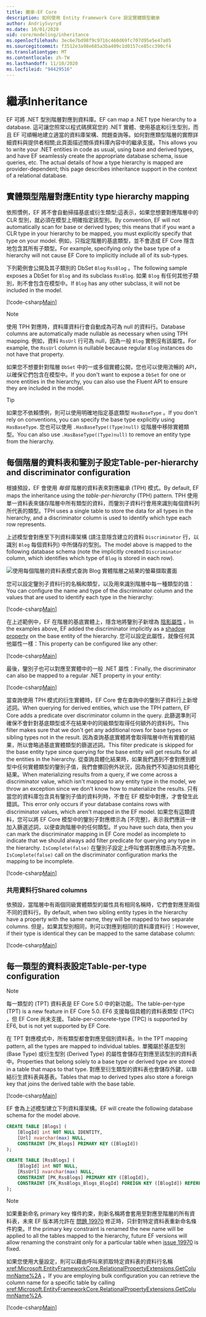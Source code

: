 ```yaml
---
title: 繼承-EF Core
description: 如何使用 Entity Framework Core 設定實體類型繼承
author: AndriySvyryd
ms.date: 10/01/2020
uid: core/modeling/inheritance
ms.openlocfilehash: 3ec6e7bd98f9c9716c460d69fc707d95e5e47a05
ms.sourcegitcommit: f3512e3a98e685a3ba409c1d0157ce85cc390cf4
ms.translationtype: MT
ms.contentlocale: zh-TW
ms.lasthandoff: 11/10/2020
ms.locfileid: "94429516"
---
```

# <a name="inheritance"></a><span data-ttu-id="21d07-103">繼承</span><span class="sxs-lookup"><span data-stu-id="21d07-103">Inheritance</span></span>

<span data-ttu-id="21d07-104">EF 可將 .NET 型別階層對應到資料庫。</span><span class="sxs-lookup"><span data-stu-id="21d07-104">EF can map a .NET type hierarchy to a database.</span></span> <span data-ttu-id="21d07-105">這可讓您照常以程式碼撰寫您的 .NET 實體、使用基底和衍生型別，而且 EF 可順暢地建立適當的資料庫架構、問題查詢等。如何對應類型階層的實際詳細資料與提供者相關;此頁面描述關係資料庫內容中的繼承支援。</span><span class="sxs-lookup"><span data-stu-id="21d07-105">This allows you to write your .NET entities in code as usual, using base and derived types, and have EF seamlessly create the appropriate database schema, issue queries, etc. The actual details of how a type hierarchy is mapped are provider-dependent; this page describes inheritance support in the context of a relational database.</span></span>

## <a name="entity-type-hierarchy-mapping"></a><span data-ttu-id="21d07-106">實體類型階層對應</span><span class="sxs-lookup"><span data-stu-id="21d07-106">Entity type hierarchy mapping</span></span>

<span data-ttu-id="21d07-107">依照慣例，EF 將不會自動掃描基底或衍生類型;這表示，如果您想要對應階層中的 CLR 型別，就必須在模型上明確指定該型別。</span><span class="sxs-lookup"><span data-stu-id="21d07-107">By convention, EF will not automatically scan for base or derived types; this means that if you want a CLR type in your hierarchy to be mapped, you must explicitly specify that type on your model.</span></span> <span data-ttu-id="21d07-108">例如，只指定階層的基底類型，並不會造成 EF Core 隱含地包含其所有子類型。</span><span class="sxs-lookup"><span data-stu-id="21d07-108">For example, specifying only the base type of a hierarchy will not cause EF Core to implicitly include all of its sub-types.</span></span>

<span data-ttu-id="21d07-109">下列範例會公開及其子類別的 DbSet `Blog` `RssBlog` 。</span><span class="sxs-lookup"><span data-stu-id="21d07-109">The following sample exposes a DbSet for `Blog` and its subclass `RssBlog`.</span></span> <span data-ttu-id="21d07-110">如果 `Blog` 有任何其他子類別，則不會包含在模型中。</span><span class="sxs-lookup"><span data-stu-id="21d07-110">If `Blog` has any other subclass, it will not be included in the model.</span></span>

[!code-csharp[Main](../../../samples/core/Modeling/Conventions/InheritanceDbSets.cs?name=InheritanceDbSets&highlight=3-4)]

> [!NOTE]
> <span data-ttu-id="21d07-111">使用 TPH 對應時，資料庫資料行會自動成為可為 null 的資料行。</span><span class="sxs-lookup"><span data-stu-id="21d07-111">Database columns are automatically made nullable as necessary when using TPH mapping.</span></span> <span data-ttu-id="21d07-112">例如，資料 `RssUrl` 行可為 null，因為一般 `Blog` 實例沒有該屬性。</span><span class="sxs-lookup"><span data-stu-id="21d07-112">For example, the `RssUrl` column is nullable because regular `Blog` instances do not have that property.</span></span>

<span data-ttu-id="21d07-113">如果您不想要針對階層 `DbSet` 中的一或多個實體公開，您也可以使用流暢的 API，以確保它們包含在模型中。</span><span class="sxs-lookup"><span data-stu-id="21d07-113">If you don't want to expose a `DbSet` for one or more entities in the hierarchy, you can also use the Fluent API to ensure they are included in the model.</span></span>

> [!TIP]
> <span data-ttu-id="21d07-114">如果您不依賴慣例，則可以使用明確地指定基底類型 `HasBaseType` 。</span><span class="sxs-lookup"><span data-stu-id="21d07-114">If you don't rely on conventions, you can specify the base type explicitly using `HasBaseType`.</span></span> <span data-ttu-id="21d07-115">您也可以使用 `.HasBaseType((Type)null)` 從階層中移除實體類型。</span><span class="sxs-lookup"><span data-stu-id="21d07-115">You can also use `.HasBaseType((Type)null)` to remove an entity type from the hierarchy.</span></span>

## <a name="table-per-hierarchy-and-discriminator-configuration"></a><span data-ttu-id="21d07-116">每個階層的資料表和鑒別子設定</span><span class="sxs-lookup"><span data-stu-id="21d07-116">Table-per-hierarchy and discriminator configuration</span></span>

<span data-ttu-id="21d07-117">根據預設，EF 會使用 *每個* 階層的資料表來對應繼承 (TPH) 模式。</span><span class="sxs-lookup"><span data-stu-id="21d07-117">By default, EF maps the inheritance using the *table-per-hierarchy* (TPH) pattern.</span></span> <span data-ttu-id="21d07-118">TPH 使用單一資料表來儲存階層中所有類型的資料，而鑒別子資料行會用來識別每個資料列所代表的類型。</span><span class="sxs-lookup"><span data-stu-id="21d07-118">TPH uses a single table to store the data for all types in the hierarchy, and a discriminator column is used to identify which type each row represents.</span></span>

<span data-ttu-id="21d07-119">上述模型會對應至下列資料庫架構 (請注意隱含建立的資料 `Discriminator` 行，以識別 `Blog` 每個資料列) 中所儲存的型別。</span><span class="sxs-lookup"><span data-stu-id="21d07-119">The model above is mapped to the following database schema (note the implicitly created `Discriminator` column, which identifies which type of `Blog` is stored in each row).</span></span>

![使用每個階層的資料表模式查詢 Blog 實體階層之結果的螢幕擷取畫面](_static/inheritance-tph-data.png)

<span data-ttu-id="21d07-121">您可以設定鑒別子資料行的名稱和類型，以及用來識別階層中每一種類型的值：</span><span class="sxs-lookup"><span data-stu-id="21d07-121">You can configure the name and type of the discriminator column and the values that are used to identify each type in the hierarchy:</span></span>

[!code-csharp[Main](../../../samples/core/Modeling/FluentAPI/DiscriminatorConfiguration.cs?name=DiscriminatorConfiguration&highlight=4-6)]

<span data-ttu-id="21d07-122">在上述範例中，EF 在階層的基底實體上，隱含地將鑒別子新增為 [陰影屬性](xref:core/modeling/shadow-properties) 。</span><span class="sxs-lookup"><span data-stu-id="21d07-122">In the examples above, EF added the discriminator implicitly as a [shadow property](xref:core/modeling/shadow-properties) on the base entity of the hierarchy.</span></span> <span data-ttu-id="21d07-123">您可以設定此屬性，就像任何其他屬性一樣：</span><span class="sxs-lookup"><span data-stu-id="21d07-123">This property can be configured like any other:</span></span>

[!code-csharp[Main](../../../samples/core/Modeling/FluentAPI/DiscriminatorPropertyConfiguration.cs?name=DiscriminatorPropertyConfiguration&highlight=4-5)]

<span data-ttu-id="21d07-124">最後，鑒別子也可以對應至實體中的一般 .NET 屬性：</span><span class="sxs-lookup"><span data-stu-id="21d07-124">Finally, the discriminator can also be mapped to a regular .NET property in your entity:</span></span>

[!code-csharp[Main](../../../samples/core/Modeling/FluentAPI/NonShadowDiscriminator.cs?name=NonShadowDiscriminator&highlight=4)]

<span data-ttu-id="21d07-125">當查詢使用 TPH 模式的衍生實體時，EF Core 會在查詢中的鑒別子資料行上新增述詞。</span><span class="sxs-lookup"><span data-stu-id="21d07-125">When querying for derived entities, which use the TPH pattern, EF Core adds a predicate over discriminator column in the query.</span></span> <span data-ttu-id="21d07-126">此篩選準則可確保不會針對基底類型或不在結果中的同級類型取得任何額外的資料列。</span><span class="sxs-lookup"><span data-stu-id="21d07-126">This filter makes sure that we don't get any additional rows for base types or sibling types not in the result.</span></span> <span data-ttu-id="21d07-127">因為查詢基底實體將會取得階層中所有實體的結果，所以會略過基底實體類型的篩選述詞。</span><span class="sxs-lookup"><span data-stu-id="21d07-127">This filter predicate is skipped for the base entity type since querying for the base entity will get results for all the entities in the hierarchy.</span></span> <span data-ttu-id="21d07-128">從查詢具體化結果時，如果我們遇到不會對應到模型中任何實體類型的鑒別子值，我們會擲回例外狀況，因為我們不知道如何具體化結果。</span><span class="sxs-lookup"><span data-stu-id="21d07-128">When materializing results from a query, if we come across a discriminator value, which isn't mapped to any entity type in the model, we throw an exception since we don't know how to materialize the results.</span></span> <span data-ttu-id="21d07-129">只有當您的資料庫包含具有鑒別子值的資料列時，不會在 EF 模型中對應，才會發生此錯誤。</span><span class="sxs-lookup"><span data-stu-id="21d07-129">This error only occurs if your database contains rows with discriminator values, which aren't mapped in the EF model.</span></span> <span data-ttu-id="21d07-130">如果您有這類資料，您可以將 EF Core 模型中的鑒別子對應標示為 [不完整]，表示我們應該一律加入篩選述詞，以便查詢階層中的任何類型。</span><span class="sxs-lookup"><span data-stu-id="21d07-130">If you have such data, then you can mark the discriminator mapping in EF Core model as incomplete to indicate that we should always add filter predicate for querying any type in the hierarchy.</span></span> <span data-ttu-id="21d07-131">`IsComplete(false)` 在鑒別子設定上呼叫會將對應標示為不完整。</span><span class="sxs-lookup"><span data-stu-id="21d07-131">`IsComplete(false)` call on the discriminator configuration marks the mapping to be incomplete.</span></span>

[!code-csharp[Main](../../../samples/core/Modeling/FluentAPI/DiscriminatorMappingIncomplete.cs?name=DiscriminatorMappingIncomplete&highlight=5)]

### <a name="shared-columns"></a><span data-ttu-id="21d07-132">共用資料行</span><span class="sxs-lookup"><span data-stu-id="21d07-132">Shared columns</span></span>

<span data-ttu-id="21d07-133">依預設，當階層中有兩個同級實體類型的屬性具有相同名稱時，它們會對應至兩個不同的資料行。</span><span class="sxs-lookup"><span data-stu-id="21d07-133">By default, when two sibling entity types in the hierarchy have a property with the same name, they will be mapped to two separate columns.</span></span> <span data-ttu-id="21d07-134">但是，如果其型別相同，則可以對應到相同的資料庫資料行：</span><span class="sxs-lookup"><span data-stu-id="21d07-134">However, if their type is identical they can be mapped to the same database column:</span></span>

[!code-csharp[Main](../../../samples/core/Modeling/FluentAPI/SharedTPHColumns.cs?name=SharedTPHColumns&highlight=9,13)]

## <a name="table-per-type-configuration"></a><span data-ttu-id="21d07-135">每一類型的資料表設定</span><span class="sxs-lookup"><span data-stu-id="21d07-135">Table-per-type configuration</span></span>

> [!NOTE]
> <span data-ttu-id="21d07-136">每一類型的 (TPT) 資料表是 EF Core 5.0 中的新功能。</span><span class="sxs-lookup"><span data-stu-id="21d07-136">The table-per-type (TPT) is a new feature in EF Core 5.0.</span></span> <span data-ttu-id="21d07-137">EF6 支援每個具體的資料表類型 (TPC) ，但 EF Core 尚未支援。</span><span class="sxs-lookup"><span data-stu-id="21d07-137">Table-per-concrete-type (TPC) is supported by EF6, but is not yet supported by EF Core.</span></span>

<span data-ttu-id="21d07-138">在 TPT 對應模式中，所有類型都會對應至個別資料表。</span><span class="sxs-lookup"><span data-stu-id="21d07-138">In the TPT mapping pattern, all the types are mapped to individual tables.</span></span> <span data-ttu-id="21d07-139">單獨屬於基底型別 (Base Type) 或衍生型別 (Derived Type) 的屬性會儲存在對應至該型別的資料表中。</span><span class="sxs-lookup"><span data-stu-id="21d07-139">Properties that belong solely to a base type or derived type are stored in a table that maps to that type.</span></span> <span data-ttu-id="21d07-140">對應至衍生類型的資料表也會儲存外鍵，以聯結衍生資料表與基表。</span><span class="sxs-lookup"><span data-stu-id="21d07-140">Tables that map to derived types also store a foreign key that joins the derived table with the base table.</span></span>

[!code-csharp[Main](../../../samples/core/Modeling/FluentAPI/TPTConfiguration.cs?name=TPTConfiguration)]

<span data-ttu-id="21d07-141">EF 會為上述模型建立下列資料庫架構。</span><span class="sxs-lookup"><span data-stu-id="21d07-141">EF will create the following database schema for the model above.</span></span>

```sql
CREATE TABLE [Blogs] (
    [BlogId] int NOT NULL IDENTITY,
    [Url] nvarchar(max) NULL,
    CONSTRAINT [PK_Blogs] PRIMARY KEY ([BlogId])
);

CREATE TABLE [RssBlogs] (
    [BlogId] int NOT NULL,
    [RssUrl] nvarchar(max) NULL,
    CONSTRAINT [PK_RssBlogs] PRIMARY KEY ([BlogId]),
    CONSTRAINT [FK_RssBlogs_Blogs_BlogId] FOREIGN KEY ([BlogId]) REFERENCES [Blogs] ([BlogId]) ON DELETE NO ACTION
);
```

> [!NOTE]
> <span data-ttu-id="21d07-142">如果重新命名 primary key 條件約束，則新名稱將會套用至對應至階層的所有資料表，未來 EF 版本將允許在 [問題 19970](https://github.com/dotnet/efcore/issues/19970) 修正時，只針對特定資料表重新命名條件約束。</span><span class="sxs-lookup"><span data-stu-id="21d07-142">If the primary key constraint is renamed the new name will be applied to all the tables mapped to the hierarchy, future EF versions will allow renaming the constraint only for a particular table when [issue 19970](https://github.com/dotnet/efcore/issues/19970) is fixed.</span></span>

<span data-ttu-id="21d07-143">如果您使用大量設定，則可以藉由呼叫來抓取特定資料表的資料行名稱 <xref:Microsoft.EntityFrameworkCore.RelationalPropertyExtensions.GetColumnName%2A> 。</span><span class="sxs-lookup"><span data-stu-id="21d07-143">If you are employing bulk configuration you can retrieve the column name for a specific table by calling <xref:Microsoft.EntityFrameworkCore.RelationalPropertyExtensions.GetColumnName%2A>.</span></span>

[!code-csharp[Main](../../../samples/core/Modeling/FluentAPI/TPTConfiguration.cs?name=Metadata&highlight=10)]
